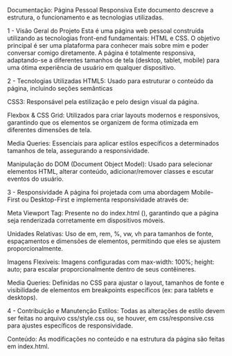 Documentação: Página Pessoal Responsiva
Este documento descreve a estrutura, o funcionamento e as tecnologias utilizadas.

1 - Visão Geral do Projeto
Esta é uma página web pessoal construída utilizando as tecnologias front-end fundamentais: HTML e CSS. O objetivo principal é ser uma plataforma para conhecer mais sobre mim e poder conversar comigo diretamente. A página é totalmente responsiva, adaptando-se a diferentes tamanhos de tela (desktop, tablet, mobile) para uma ótima experiência de usuário em qualquer dispositivo.

2 - Tecnologias Utilizadas
HTML5: Usado para estruturar o conteúdo da página, incluindo seções semânticas

  CSS3: Responsável pela estilização e pelo design visual da página.

  Flexbox & CSS Grid: Utilizados para criar layouts modernos e responsivos, garantindo que os elementos se organizem de forma otimizada em diferentes dimensões de tela.

  Media Queries: Essenciais para aplicar estilos específicos a determinados tamanhos de tela, assegurando a responsividade.

  Manipulação do DOM (Document Object Model): Usado para selecionar elementos HTML, alterar conteúdo, adicionar/remover classes e escutar eventos do usuário.

3 - Responsividade
  A página foi projetada com uma abordagem Mobile-First ou Desktop-First e implementa responsividade através de:

  Meta Viewport Tag: Presente no <head> do index.html (<meta name="viewport" content="width=device-width, initial-scale=1.0">), garantindo que a página seja renderizada corretamente em dispositivos móveis.

  Unidades Relativas: Uso de em, rem, %, vw, vh para tamanhos de fonte, espaçamentos e dimensões de elementos, permitindo que eles se ajustem proporcionalmente.

  Imagens Flexíveis: Imagens configuradas com max-width: 100%; height: auto; para escalar proporcionalmente dentro de seus contêineres.

  Media Queries: Definidas no CSS para ajustar o layout, tamanhos de fonte e visibilidade de elementos em breakpoints específicos (ex: para tablets e desktops).

4 - Contribuição e Manutenção
Estilos: Todas as alterações de estilo devem ser feitas no arquivo css/style.css ou, se houver, em css/responsive.css para ajustes específicos de responsividade.

  Conteúdo: As modificações no conteúdo e na estrutura da página são feitas em index.html.

